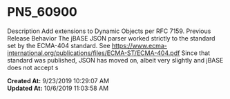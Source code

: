 # PN5_60900

Description Add extensions to Dynamic Objects per RFC 7159. Previous Release Behavior The jBASE JSON parser worked strictly to the standard set by the ECMA-404 standard. See https://www.ecma-international.org/publications/files/ECMA-ST/ECMA-404.pdf Since that standard was published, JSON has moved on, albeit very slightly and jBASE does not accept s  

**Created At:** 9/23/2019 10:29:07 AM  
**Updated At:** 10/6/2019 11:03:58 AM  

